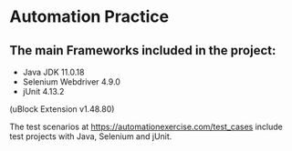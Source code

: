 # Automation Practice

## The main Frameworks included in the project:
- Java JDK 11.0.18
- Selenium Webdriver 4.9.0
- jUnit 4.13.2

(uBlock Extension v1.48.80)

The test scenarios at https://automationexercise.com/test_cases include test projects with Java, Selenium and jUnit.

